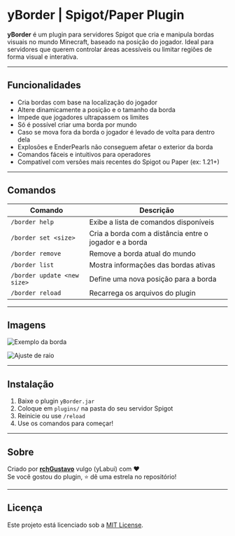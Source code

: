 # yBorder | Spigot/Paper Plugin

**yBorder** é um plugin para servidores Spigot que cria e manipula bordas visuais no mundo Minecraft, baseado na posição do jogador. Ideal para servidores que querem controlar áreas acessíveis ou limitar regiões de forma visual e interativa.

---

## Funcionalidades

-  Cria bordas com base na localização do jogador
-  Altere dinamicamente a posição e o tamanho da borda
-  Impede que jogadores ultrapassem os limites
-  Só é possível criar uma borda por mundo
-  Caso se mova fora da borda o jogador é levado de volta para dentro dela
-  Explosões e EnderPearls não conseguem afetar o exterior da borda
-  Comandos fáceis e intuitivos para operadores
-  Compatível com versões mais recentes do Spigot ou Paper (ex: 1.21+)

---

## Comandos

| Comando | Descrição |
|--------|-----------|
| `/border help` | Exibe a lista de comandos disponíveis |
| `/border set <size>` | Cria a borda com a distância entre o jogador e a borda |
| `/border remove`     | Remove a borda atual do mundo |
| `/border list`       | Mostra informações das bordas ativas |
| `/border update <new size>`       | Define uma nova posição para a borda |
| `/border reload`       | Recarrega os arquivos do plugin |

---

## Imagens

![Exemplo da borda](https://cdn.discordapp.com/attachments/1402105484290560112/1402400001094717490/A36EE136-4891-457A-9CA1-68EEDDF2A976.png?ex=6893c647&is=689274c7&hm=427dbfd62ffcb84fb93f366c8608ac059faa278c3fbc1045208966ac3db1dedc&)

![Ajuste de raio]()


---

## Instalação

1. Baixe o plugin `yBorder.jar`
2. Coloque em `plugins/` na pasta do seu servidor Spigot
3. Reinicie ou use `/reload`
4. Use os comandos para começar!

---


## Sobre

Criado por **[rchGustavo](https://github.com/rchGustavo)** vulgo (yLabui) com ❤️  
Se você gostou do plugin, ⭐ dê uma estrela no repositório!

---

## Licença

Este projeto está licenciado sob a [MIT License](LICENSE).
